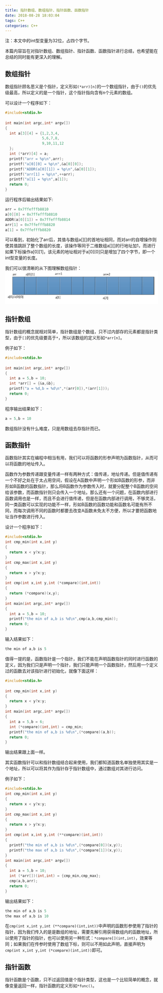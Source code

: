 ```yaml
---
title: 指针数组、数组指针、指针函数、函数指针
date: 2018-08-28 18:03:04
tags: C++
categories: C++
---
```


注：本文中的int型变量为32位，占四个字节。

本篇内容旨在对指针数组、数组指针、指针函数、函数指针进行总结，也希望能在总结的同时能有更深入的理解。

## 数组指针

数组指针顾名思义是个指针，定义形如`(*arr)[n]`的一个数组指针，由于`()`的优先级最高，所以定义的是一个指针，这个指针指向含有n个元素的数组。

可以设计一个程序如下：
```C
#include<stdio.h>

int main(int argc,int* argv[])
{
  int a[3][4] = {1,2,3,4,
                 5,6,7,8,
                 9,10,11,12
  };
  int (*arr)[4] = a;
  printf("arr = %p\n",arr);
  printf("a[0][0] = %p\n",&a[0][0]);
  printf("ADDR(a[0][1]) = %p\n",&a[0][1]);
  printf("arr[1] = %p\n",++arr);
  printf("a[1] = %p\n",a[1]);
  return 0;
}
```
运行程序后输出结果如下:
```C
arr = 0x7ffefffb8810
a[0][0] = 0x7ffefffb8810
ADDR(a[0][1]) = 0x7ffefffb8814
arr[1] = 0x7ffefffb8820
a[1] = 0x7ffefffb8820
```

可以看到，初始化了arr后，其值与数组a[][]的首地址相同，而对arr的自增操作则使其值跳跃了整个数组的长度，该操作等同于二维数组a[][]的行地址加1，而进行如果下标操作a[0][1]，该元素的地址相对于a[0][0]只是增加了四个字节，即一个int型变量的长度。

我们可以很清晰的从下图理解数组指针：
![数组指针](/images/arr_p.jpg)


## 指针数组

指针数组的概念就相对简单，指针数组是个数组，只不过内部存的元素都是指针类型，由于`[]`的优先级要高于`*`，所以该数组的定义形如`*arr[n]`。

例子如下：

```C
#include<stdio.h>

int main(int argc,int* argv[])
{
  int a = 5,b = 10;
  int *arr[] = {&a,&b};
  printf("a = %d,b = %d\n",*(arr[0]),*(arr[1]));
  return 0;
}
```
程序输出结果如下：

```C
a = 5,b = 10
```

数组指针没有什么难度，只是用数组去存指针而已。


## 函数指针

函数指针其实在编程中相当有用，我们可以将函数的形参声明为函数指针，从而可以将函数的地址传入。

函数作为参数传递跟变量传递一样有两种方式：值传递，地址传递。但是值传递有一个不好之处在于太占用空间，假设在A函数中声明一个形如B函数的形参，而非形如B函数的函数指针，那么将B函数作为参数传入时，就要分配整个B函数的空间给该参数，而函数指针则只会传入一个地址。那么还有一个问题，在函数内部进行函数调用也是一样，而且不会进行值传递，但是在函数内部进行调用，不够灵活，同一类函数可以实现的功能不一样，形如B函数的函数功能和函数名可能有所不同，而每次调用不同的函数时都要去改变A函数未免太不方便，所以才要把函数地址当作参数进行传入。

设计一个程序如下：

```C
#include<stdio.h>
int cmp_min(int x,int y)
{
  return x < y?x:y;
}
int cmp_max(int x,int y)
{
  return x > y?x:y;
}
int cmp(int x,int y,int (*compare)(int,int))
{
  return (*compare)(x,y);
}
int main(int argc,int* argv[])
{
  int a = 5,b = 10;
  printf("the min of a,b is %d\n",cmp(a,b,cmp_min));
  return 0;
}
```
输入结果如下：

```C
the min of a,b is 5
```
值得一提的是，函数指针是一个指针，我们不能在声明函数指针的同时进行函数的定义，因为我们只是声明一个指针，我们只能声明一个函数指针，然后用一个定义过的函数去对该指针进行初始化，就像下面这样：

```C
#include<stdio.h>

int cmp_min(int x,int y)
{
  return x < y?x:y;
}
int main(int argc,int* argv[])
{
  int a = 5,b = 6;
  int (*compare)(int,int) = cmp_min;
  printf("the min of a,b is %d\n",(*compare)(a,b));
  return 0;
}
```

输出结果跟上面一样。

其实函数指针可以和指针数组结合起来使用，我们都知道函数名单独使用其实是一个地址，所以可以将其作为指针存于指针数组中，通过数组对其进行访问。

例子如下：

```C
#include<stdio.h>
int cmp_min(int x,int y)
{
  return x < y?x:y;
}
int cmp_max(int x,int y)
{
  return x > y?x:y;
}
int cmp(int x,int y,int (**compare)(int,int))
{
  printf("the min of a,b is %d\n",(*compare[0])(x,y));
  printf("the max of a,b is %d\n",(*compare[1])(x,y));
}
int main(int argc,int* argv[])
{
  int a = 5,b = 10;
  int (*arr[])(int,int) = {cmp_min,cmp_max};
  cmp(a,b,arr);
  return 0;
}
```

输出结果如下：

```C
the min of a,b is 5
the max of a,b is 10
```

在`cmp(int x,int y,int (**compare)(int,int))`中声明的函数形参使用了指针的指针，因为我们传入的是是数组的地址，需要先解引用获得数组内的函数地址，所以使用了指针的指针，也可以使用另一种形式：`*compare[](int,int)`，效果等同；如果我们在传参时使用了数组下标，则可以不用如此声明，直接声明为`cmp(int x,int y,int (*compare)(int,int))`即可。

## 指针函数

指针函数是个函数，只不过返回值是个指针类型，这也是一个比较简单的概念，就像变量返回一样，指针函数的定义形如`*func()`。